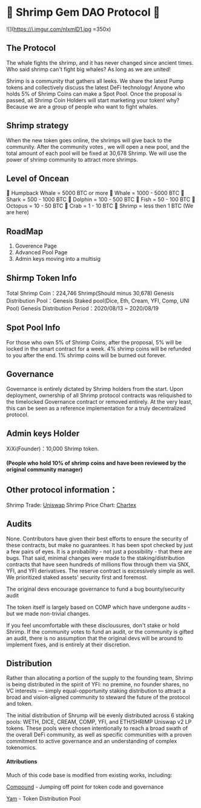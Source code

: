 # 🦐  Shrimp Gem DAO Protocol  🦐

![](https://i.imgur.com/nIxmlD1.jpg =350x)

## The Protocol
The whale fights the shrimp, and it has never changed since ancient times. Who said shrimp can't fight big whales? As long as we are united!

Shrimp is a community that gathers all leeks. We share the latest Pump tokens and collectively discuss the latest DeFi technology! Anyone who holds 5% of Shrimp Coins can make a Spot Pool. Once the proposal is passed, all Shrimp Coin Holders will start marketing your token! why? Because we are a group of people who want to fight whales.

## Shrimp strategy
When the new token goes online, the shrimps will give back to the community. After the community votes , we will open a new pool, and the total amount of each pool will be fixed at 30,678 Shrimp. We will use the power of shrimp community to attract more shrimps.

## Level of Oncean
🐋 Humpback Whale = 5000 BTC or more
🐋 Whale = 1000 - 5000 BTC
🦈 Shark = 500 - 1000 BTC
🐬 Dolphin = 100 - 500 BTC
🐠 Fish = 50 - 100 BTC
🐙 Octopus = 10 - 50 BTC
🦀 Crab = 1 - 10 BTC
🦐 Shrimp = less then 1 BTC (We are here)

## RoadMap
1. Goverence Page
2. Advanced Pool Page
3. Admin keys moving into a multisig

## Shirmp Token Info
Total Shrimp Coin：224,746 Shrimp(Should minus 30,678)
Genesis Distribution Pool：Genesis Staked pool(Dice, Eth, Cream, YFI, Comp, UNI Pool)
Genesis Distribution Period：2020/08/13 ~ 2020/08/19

## Spot Pool Info
For those who own 5% of Shrimp Coins, after the proposal, 5% will be locked in the smart contract for a week. 4% shrimp coins will be refunded to you after the end. 1% shrimp coins will be burned out forever.

## Governance
Governance is entirely dictated by Shrimp holders from the start. Upon deployment, ownership of all Shrimp protocol contracts was reliquished to the timelocked Governance contract or removed entirely. At the very least, this can be seen as a reference implementation for a truly decentralized protocol.

## Admin keys Holder
XiXi(Founder)：10,000 Shrimp token.

#### (People who hold 10% of shrimp coins and have been reviewed by the original community manager)

## Other protocol information：
Shrimp Trade: [Uniswap](https://app.uniswap.org/#/swap?inputCurrency=0x38c4102d11893351ced7ef187fcf43d33eb1abe6&outputCurrency=0xc02aaa39b223fe8d0a0e5c4f27ead9083c756cc2)
Shrimp Price Chart: [Chartex](https://uniswap.chartex.pro/?symbol=UNISWAP:SHRIMP)


## Audits

None. Contributors have given their best efforts to ensure the security of these contracts, but make no guarantees. It has been spot checked by just a few pairs of eyes. It is a probability - not just a possibility - that there are bugs. That said, minimal changes were made to the staking/distribution contracts that have seen hundreds of millions flow through them via SNX, YFI, and YFI derivatives. The reserve contract is excessively simple as well. We prioritized staked assets' security first and foremost.

The original devs encourage governance to fund a bug bounty/security audit

The token itself is largely based on COMP which have undergone audits - but we made non-trivial changes.


If you feel uncomfortable with these disclousures, don't stake or hold Shrimp. If the community votes to fund an audit, or the community is gifted an audit, there is no assumption that the original devs will be around to implement fixes, and is entirely at their discretion.


## Distribution
Rather than allocating a portion of the supply to the founding team, Shrimp is being distributed in the spirit of YFI: no premine, no founder shares, no VC interests — simply equal-opportunity staking distribution to attract a broad and vision-aligned community to steward the future of the protocol and token.

The initial distribution of Shrump will be evenly distributed across 6 staking pools: WETH, DICE, CREAM, COMP, YFI, and ETH/SHRIMP Uniswap v2 LP tokens. These pools were chosen intentionally to reach a broad swath of the overall DeFi community, as well as specific communities with a proven commitment to active governance and an understanding of complex tokenomics.



#### Attributions
Much of this code base is modified from existing works, including:

[Compound](https://compound.finance) - Jumping off point for token code and governance

[Yam](https://yam.finance/) - Token Distribution Pool
